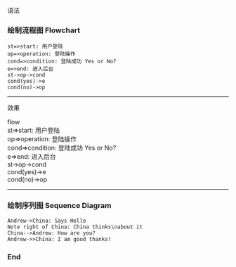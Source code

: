 语法

### 绘制流程图 Flowchart

```flow
st=>start: 用户登陆
op=>operation: 登陆操作
cond=>condition: 登陆成功 Yes or No?
e=>end: 进入后台
st->op->cond
cond(yes)->e
cond(no)->op
```
---

效果

flow<br>
st=>start: 用户登陆<br>
op=>operation: 登陆操作<br>
cond=>condition: 登陆成功 Yes or No?<br>
e=>end: 进入后台<br>
st->op->cond<br>
cond(yes)->e<br>
cond(no)->op<br>

---

### 绘制序列图 Sequence Diagram

```seq
Andrew->China: Says Hello
Note right of China: China thinks\nabout it
China-->Andrew: How are you?
Andrew->>China: I am good thanks!
```
### End
